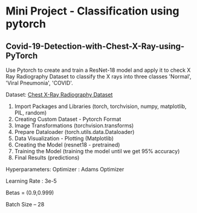 # Mini Project - Classification using pytorch

## Covid-19-Detection-with-Chest-X-Ray-using-PyTorch
Use Pytorch to create and train a ResNet-18 model and apply it to check X Ray Radiography Dataset to classify the X rays into three classes 'Normal', 'Viral Pneumonia', 'COVID'.

Dataset: [Chest X-Ray Radiography Dataset](https://www.kaggle.com/datasets/tawsifurrahman/covid19-radiography-database)

1. Import Packages and Libraries (torch, torchvision, numpy, matplotlib, PIL, random)
2. Creating Custom Dataset - Pytorch Format 
3. Image Transformations (torchvision.transforms)
4. Prepare Dataloader (torch.utils.data.Dataloader)
5. Data Visualization - Plotting (Matplotlib)
6. Creating the Model (resnet18 - pretrained)
7. Training the Model (training the model until we get 95% accuracy)
8. Final Results (predictions)

Hyperparameters:
Optimizer : Adams Optimizer

Learning Rate : 3e-5

Betas = (0.9,0.999)

Batch Size – 28
